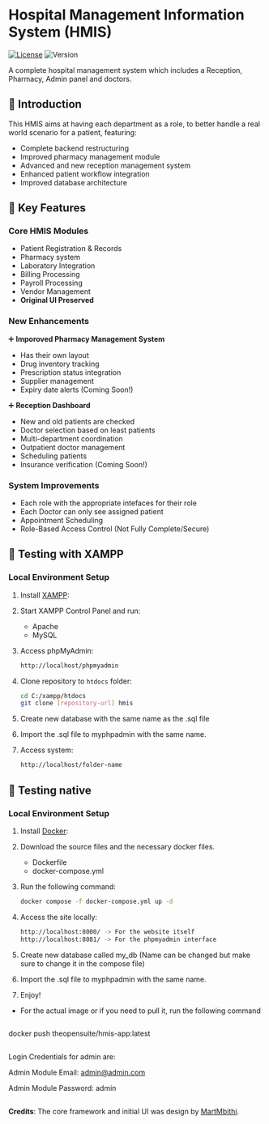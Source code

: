 # Hospital Management Information System (HMIS)

[![License](https://img.shields.io/badge/License-MIT-blue.svg)](LICENSE)
![Version](https://img.shields.io/badge/Version-2.0-orange)

A complete hospital management system which includes a Reception, Pharmacy, Admin panel and doctors.
## 📖 Introduction

This HMIS aims at having each department as a role, to better handle a real world scenario for a patient, featuring:
- Complete backend restructuring
- Improved pharmacy management module
- Advanced and new reception management system
- Enhanced patient workflow integration
- Improved database architecture

## 🚀 Key Features

### Core HMIS Modules
- Patient Registration & Records
- Pharmacy system
- Laboratory Integration
- Billing Processing
- Payroll Processing
- Vendor Management
- **Original UI Preserved**

### New Enhancements
➕ **Imporoved Pharmacy Management System**
- Has their own layout
- Drug inventory tracking
- Prescription status integration 
- Supplier management
- Expiry date alerts (Coming Soon!)
  
➕ **Reception Dashboard**
- New and old patients are checked
- Doctor selection based on least patients
- Multi-department coordination
- Outpatient doctor management
- Scheduling patients
- Insurance verification (Coming Soon!)

### System Improvements
- Each role with the appropriate intefaces for their role
- Each Doctor can only see assigned patient
- Appointment Scheduling
- Role-Based Access Control (Not Fully Complete/Secure)

<!-- ## 🛠️ Installation -->
## 🧪 Testing with XAMPP
### Local Environment Setup
1. Install [XAMPP](https://www.apachefriends.org):
2. Start XAMPP Control Panel and run:
   - Apache
   - MySQL

2. Access phpMyAdmin:
   ```bash
   http://localhost/phpmyadmin

3. Clone repository to `htdocs` folder:
   ```bash
   cd C:/xampp/htdocs
   git clone [repository-url] hmis

4. Create new database with the same name as the .sql file
   
5. Import the .sql file to myphpadmin with the same name.
   
7. Access system:
   ```bash
   http://localhost/folder-name

<!-- ### Setup Instructions
1. Clone repository:
   ```bash
   git clone [repository-url] -->

##

## 🧪 Testing native
### Local Environment Setup
1. Install [Docker](https://www.docker.com/):
2. Download the source files and the necessary docker files.
   - Dockerfile
   - docker-compose.yml

3. Run the following command:
   ```bash
   docker compose -f docker-compose.yml up -d

3. Access the site locally:
   ```bash
   http://localhost:8000/ -> For the website itself
   http://localhost:8081/ -> For the phpmyadmin interface

4. Create new database called my_db (Name can be changed but make sure to change it in the compose file)
   
5. Import the .sql file to myphpadmin with the same name.
   
7. Enjoy!

- For the actual image or if you need to pull it, run the following command
   ```bash
docker push theopensuite/hmis-app:latest

<!-- ### Setup Instructions
1. Clone repository:
   ```bash
   git clone [repository-url] -->

##
Login Credentials for admin are:

Admin Module Email: admin@admin.com

Admin Module Password: admin

##
**Credits**: The core framework and initial UI was design by [MartMbithi](https://github.com/MartMbithi).
